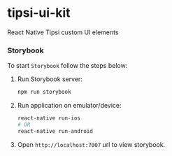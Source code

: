 # tipsi-ui-kit
React Native Tipsi custom UI elements

### Storybook

To start `Storybook` follow the steps below:

1. Run Storybook server:
   ```bash
   npm run storybook
   ```

2. Run application on emulator/device:
   ```bash
   react-native run-ios
   # OR
   react-native run-android
   ```

3. Open `http://localhost:7007` url to view storybook.

